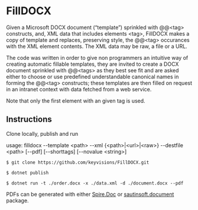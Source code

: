 # FillDOCX

Given a Microsoft DOCX document (“template”) sprinkled with @@\<tag> constructs, and, XML data that includes elements \<tag>, FillDOCX makes a copy of template and replaces, preserving style, the @@\<tag> occurances with the XML element contents. The XML data may be raw, a file or a URL.

The code was written in order to give non programmers an intuitive way of creating automatic fillable templates, they are invited to create a DOCX document sprinkled with @@\<tags> as they best see fit and are asked either to choose or use predefined understandable canonical names in forming the @@\<tag> constructs; these templates are then filled on request in an intranet context with data fetched from a web service.

Note that only the first element with an given tag is used.

## Instructions
Clone locally, publish and run

usage: filldocx --template \<path> --xml {\<path>|\<url>|\<raw>} --destfile \<path> [--pdf] [--shorttags] [--novalue \<string>]

`$ git clone https://github.com/keyvisions/FillDOCX.git`

`$ dotnet publish`

`$ dotnet run -t ./order.docx -x ./data.xml -d ./document.docx --pdf`

PDFs can be generated with either [Spire.Doc](https://www.nuget.org/packages/Spire.Doc/) or [sautinsoft.document](https://www.nuget.org/packages/sautinsoft.document/) package.
